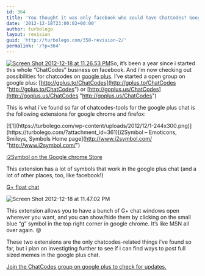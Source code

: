 ```yaml
---
id: 364
title: 'You thought it was only facebook who could have ChatCodes? Google+, here we come&#8230;'
date: '2012-12-18T23:00:02+00:00'
author: turbolego
layout: revision
guid: 'http://turbolego.com/358-revision-2/'
permalink: '/?p=364'
---
```


[![Screen Shot 2012-12-18 at 11.26.53 PM](https://turbolego.com/wp-content/uploads/2012/12/Screen-Shot-2012-12-18-at-11.26.53-PM.png)](https://turbolego.com/?attachment_id=359)So, it’s been a year since i started this whole “ChatCodes” business on facebook. And i’m now checking out possibilities for chatcodes on [google plus](https://plus.google.com/ "https://plus.google.com/"). I’ve started a open group on google plus: [http://gplus.to/ChatCodes](http://gplus.to/ChatCodes "http://gplus.to/ChatCodes") or [http://goplus.us/ChatCodes](http://goplus.us/ChatCodes "http://goplus.us/ChatCodes")

This is what i’ve found so far of chatcodes-tools for the google plus chat is the following extensions for google chrome and firefox:

[](http://www.i2symbol.com/ "http://www.i2symbol.com/")[![1](https://turbolego.com/wp-content/uploads/2012/12/1-244x300.png)](https://turbolego.com/?attachment_id=361)[i2Symbol – Emoticons, Smileys, Symbols Home page](http://www.i2symbol.com/ "http://www.i2symbol.com/")

[i2Symbol on the Google chrome Store](https://chrome.google.com/webstore/detail/i2symbol-emoticons-smiley/gponajbpomilcmbmfoipobkikeopjjhp "https://chrome.google.com/webstore/detail/i2symbol-emoticons-smiley/gponajbpomilcmbmfoipobkikeopjjhp")

This extension has a lot of symbols that work in the google plus chat (and a lot of other places, too, like facebook!)

[G+ float chat](https://chrome.google.com/webstore/detail/g%2B-float-chat/mfdcnompihmoabomjngipdicppdfaibm/details "https://chrome.google.com/webstore/detail/g%2B-float-chat/mfdcnompihmoabomjngipdicppdfaibm/details")

![Screen Shot 2012-12-18 at 11.47.02 PM](https://turbolego.com/wp-content/uploads/2012/12/Screen-Shot-2012-12-18-at-11.47.02-PM-175x300.png)

This extension allows you to have a bunch of G+ chat windows open wherever you want, and you can show/hide them by clicking on the small blue “g” symbol in the top right corner in google chrome. It’s like MSN all over again. 😛

These two extensions are the only chatcodes-related things i’ve found so far, but i plan on investigting further to see if i can find ways to post full sized memes in the google plus chat.

[Join the ChatCodes group on google plus to check for updates.](https://plus.google.com/communities/113385369687157587737 "https://plus.google.com/communities/113385369687157587737")